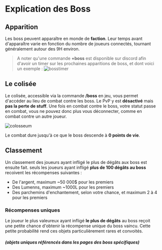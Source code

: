 # Explication des Boss

## Apparition
Les boss peuvent apparaître en monde de __faction__. Leur temps avant d'apparaître varie en fonction du nombre de joueurs connectés, tournant généralement autour des 9H environ.
> A noter qu'une commande __+boss__ est disponible sur discord afin d'avoir un timer sur les prochaines apparitions de boss, et dont voici un exemple :
![bosstimer](https://raw.githubusercontent.com/xnaveman/histeria-wiki/main/.assets/example-screenshots/bosstimer.png)

## Le colisée
Le colisée, accessible via la commande __/boss__ en jeu, vous permet d'accéder au lieu de combat contre les boss. Le PvP y est __désactivé__ mais __pas la perte de stuff__. 
Une fois en combat contre le boss, votre statut passe en combat, vous ne pouvez donc plus vous déconnecter, comme en combat contre un autre joueur. 

![colosseum](https://raw.githubusercontent.com/xnaveman/histeria-wiki/main/.assets/example-screenshots/colosseum.png)

Le combat dure jusqu'à ce que le boss descende à __0 points de vie__.

## Classement

Un classement des joueurs ayant infligé le plus de dégâts aux boss est ensuite fait.
seuls les joueurs ayant infligé __plus de 100 dégâts au boss__ recoivent les récompenses suivantes :
+ De l'argent, maximum ~50 000$ pour les premiers
+ Des Lumenns, maximum ~1000L pour les premiers
+ Des parchemins d'enchantement, selon votre chance, et maximum 2 à 4 pour les premiers

### Récompenses uniques

Le joueur le plus valeureux ayant infligé __le plus de dégâts__ au boss reçoit une petite chance d'obtenir la récompense unique du boss vaincu. Cette petite probabilité rend ces objets particulièrement rares et convoités.
##### (objets uniques référencés dans les pages des boss spécifiques)